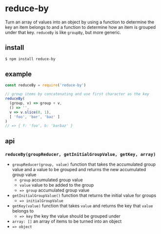 # reduce-by

Turn an array of values into an object by using a function to determine the key an item belongs to and a function to determine how an item is grouped under that key. `reduceBy` is like `groupBy`, but more generic.

## install

```sh
$ npm install reduce-by
```

## example

```js
const reduceBy = require('reduce-by')

// group items by concatenating and use first character as the key
reduceBy(
  (group, v) => group + v,
  () => '',
  v => v.slice(0, 1),
  [ 'foo', 'bar', 'baz' ]
)
// => { f: 'foo', b: 'barbaz' }
```

## api

### `reduceBy(groupReducer, getInitialGroupValue, getKey, array)`

- `groupReducer(group, value)` function that takes the accumulated group value and a value to be grouped and returns the new accumulated group value
  - `group` accumulated group value
  - `value` value to be added to the group
  - `=> group` accumulated group value
- `getInitialGroupValue()` function that returns the initial value for groups
  - `=> initialGroupValue`
- `getKey(value)` function that takes `value` and returns the key that `value` belongs to
  - `=> key` the key the value should be grouped under
- `array: []` an array of items to be turned into an object
- `=> object`
